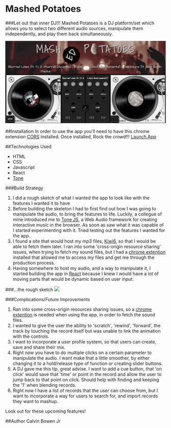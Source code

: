# Mashed Potatoes
###Let out that inner DJ!!!
Mashed Potatoes is a DJ platform/set which allows you to select two different audio sources, manipulate them independently, and play them back simultaneously. 

<img src="assets/images/mashed_potatoes.png">

##Installation
In order to use the app you'll need to have this chrome extension [CORS](https://chrome.google.com/webstore/detail/allow-control-allow-origi/nlfbmbojpeacfghkpbjhddihlkkiljbi?hl=en) installed.
Once installed, Rock the crowd!!! [Launch App](https://mashed-potatoes.herokuapp.com/)

##Technologies Used
- HTML
- CSS
- Javascript
- React
- [Tone](https://github.com/Tonejs/Tone.js/)


###Build Strategy
1. I did a rough sketch of what I wanted the app to look like with the features I wanted it to have 
2. Before building the skeleton I had to first find out how I was going to manipulate the audio, to bring the features to life. Luckily, a collegue of mine introduced me to [Tone JS](https://github.com/Tonejs/Tone.js/), a Web Audio framework for creating interactive music in the browser. As soon as saw what it was capable of I started experimenting with it. Tried testing out the features I wanted for the app.
3. I found a site that would host my mp3 files, [Kiwi6](http://kiwi6.com/), so that I would be able to fetch them later.
I ran into some 'cross-origin resource sharing' issues, when trying to fetch my sound files, but I had a [chrome extention](https://chrome.google.com/webstore/detail/allow-control-allow-origi/nlfbmbojpeacfghkpbjhddihlkkiljbi?hl=en) installed that allowed me to access my files and get me through the production process. 
4. Having somewhere to host my audio, and a way to manipulate it, I started building the app in [React](http://reactjs.cn/react/index.html) because I knew I would have a lot of moving parts that would be dynamic based on user input.

###...the rough sketch
<img src="assets/images/mashSketch.jpg">

###Complications/Future Improvements
1. Ran into some cross-origin resources sharing issues, so a [chrome extention](https://chrome.google.com/webstore/detail/allow-control-allow-origi/nlfbmbojpeacfghkpbjhddihlkkiljbi?hl=en) is needed when using the app, in order to fetch the sound files.
2. I wanted to give the user the ability to 'scratch', 'rewind', 'forward', the track by touching the record itself but was unable to link the animation with the controls.
3. I want to incorporate a user profile system, so that users can create, save and share their mix.
4. Right now you have to do multiple clicks on a certain parameter to manipulate the audio. I want make that a little smoother, by either changing it to a hold/release type of function or creating slider buttons.
5. A DJ gave me this tip, great advise. I want to add a cue button, that 'on click' would save that 'time' or point in the record and allow the user to jump back to that point on click.
Should help with finding and keeping the '1' when blending records.
6. Right now I have a list of records that the user can choose from, but I want to incorporate a way for users to search for, and import records they want to mashup.

Look out for these upcoming features!



##Author
Calvin Bowen Jr
